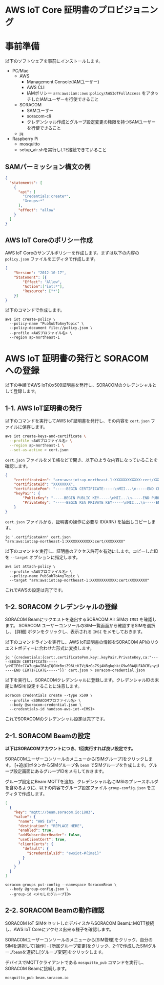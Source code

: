 # AWS IoT Core 証明書のプロビジョニング

# 事前準備

以下のソフトウェアを事前にインストールします。

- PC/Mac
  - AWS
    - Management Console(IAMユーザー)
    - AWS CLI
    - IAMポリシー `arn:aws:iam::aws:policy/AWSIoTFullAccess` をアタッチしたIAMユーザーを行使できること
  - SORACOM
    - SAMユーザー
    - soracom-cli
    - クレデンシャル作成とグループ設定変更の権限を持つSAMユーザーを行使できること
  - jq
- Raspberry Pi
  - mosquitto
  - setup_air.shを実行しLTE接続できていること

## SAMパーミッション構文の例

```json
{
  "statements": [
    {
      "api": [
        "Credentials:create*",
        "Groups:*"
      ],
      "effect": "allow"
    }
  ]
}
```

## AWS IoT Coreのポリシー作成

AWS IoT Coreのサンプルポリシーを作成します。まずは以下の内容の `policy.json` ファイルをエディタで作成します。

```json
{
    "Version": "2012-10-17", 
    "Statement": [{
        "Effect": "Allow",
        "Action":["iot:*"],
        "Resource": ["*"]
    }]
}
```

以下のコマンドで作成します。

```
aws iot create-policy \
  --policy-name "PubSubToAnyTopic" \
  --policy-document file://policy.json \
  --profile <AWSプロファイル名> \
  --region ap-northeast-1
```

# AWS IoT 証明書の発行と SORACOM への登録

以下の手順でAWS IoTのx509証明書を発行し、SORACOMのクレデンシャルとして登録します。

## 1-1. AWS IoT証明書の発行

以下のコマンドを実行してAWS IoT証明書を発行し、その内容を `cert.json` ファイルに保存します。

```bash
aws iot create-keys-and-certificate \
  --profile <AWSプロファイル名> \
  --region ap-northeast-1 \
  --set-as-active > cert.json
```

`cert.json` ファイルをメモ帳などで開き、以下のような内容になっていることを確認します。

```json
{
    "certificateArn": "arn:aws:iot:ap-northeast-1:XXXXXXXXXXXX:cert/XXXXXXXX",
    "certificateId": "XXXXXXXX",
    "certificatePem": "-----BEGIN CERTIFICATE-----\nMII...\n-----END CERTIFICATE-----\n",
    "keyPair": {
        "PublicKey": "-----BEGIN PUBLIC KEY-----\nMII...\n-----END PUBLIC KEY-----\n",
        "PrivateKey": "-----BEGIN RSA PRIVATE KEY-----\nMII...\n-----END RSA PRIVATE KEY-----\n"
    }
}
```

`cert.json` ファイルから、証明書の操作に必要な ID(ARN) を抽出しコピーします。

```
jq '.certificateArn' cert.json
"arn:aws:iot:ap-northeast-1:XXXXXXXXXXXX:cert/XXXXXXXX"
```

以下のコマンドを実行し、証明書のアクセス許可を有効にします。コピーしたIDを `--target` オプションに指定します。

```
aws iot attach-policy \
  --profile <AWSプロファイル名> \
  --policy-name PubSubToAnyTopic \
  --target "arn:aws:iot:ap-northeast-1:XXXXXXXXXXXX:cert/XXXXXXXX"
```

これでAWSの設定は完了です。

## 1-2. SORACOM クレデンシャルの登録

SORACOM Beamにリクエストを送出するSORACOM Air SIMの `IMSI` を確認します。
SORACOM ユーザーコンソールのSIM一覧画面から確認するSIMを選択し、 [詳細] ボタンをクリックし、表示される `IMSI` をメモしておきます。

以下のコマンドラインを実行し、AWS IoT証明書の情報をSORACOM APIのリクエストボディーに合わせた形式に変換します。

```
jq '{credentials:{cert:.certificatePem,key:.keyPair.PrivateKey,ca:"-----BEGIN CERTIFICATE-----\nMIIE0zCCA7ugAwIBAgIQGNrRniZ96LtKIVjNzGs7SjANBgkqhkiG9w0BAQUFADCB\nyjELMAkGA1UEBhMCVVMxFzAVBgNVBAoTDlZlcmlTaWduLCBJbmMuMR8wHQYDVQQL\nExZWZXJpU2lnbiBUcnVzdCBOZXR3b3JrMTowOAYDVQQLEzEoYykgMjAwNiBWZXJp\nU2lnbiwgSW5jLiAtIEZvciBhdXRob3JpemVkIHVzZSBvbmx5MUUwQwYDVQQDEzxW\nZXJpU2lnbiBDbGFzcyAzIFB1YmxpYyBQcmltYXJ5IENlcnRpZmljYXRpb24gQXV0\naG9yaXR5IC0gRzUwHhcNMDYxMTA4MDAwMDAwWhcNMzYwNzE2MjM1OTU5WjCByjEL\nMAkGA1UEBhMCVVMxFzAVBgNVBAoTDlZlcmlTaWduLCBJbmMuMR8wHQYDVQQLExZW\nZXJpU2lnbiBUcnVzdCBOZXR3b3JrMTowOAYDVQQLEzEoYykgMjAwNiBWZXJpU2ln\nbiwgSW5jLiAtIEZvciBhdXRob3JpemVkIHVzZSBvbmx5MUUwQwYDVQQDEzxWZXJp\nU2lnbiBDbGFzcyAzIFB1YmxpYyBQcmltYXJ5IENlcnRpZmljYXRpb24gQXV0aG9y\naXR5IC0gRzUwggEiMA0GCSqGSIb3DQEBAQUAA4IBDwAwggEKAoIBAQCvJAgIKXo1\nnmAMqudLO07cfLw8RRy7K+D+KQL5VwijZIUVJ/XxrcgxiV0i6CqqpkKzj/i5Vbex\nt0uz/o9+B1fs70PbZmIVYc9gDaTY3vjgw2IIPVQT60nKWVSFJuUrjxuf6/WhkcIz\nSdhDY2pSS9KP6HBRTdGJaXvHcPaz3BJ023tdS1bTlr8Vd6Gw9KIl8q8ckmcY5fQG\nBO+QueQA5N06tRn/Arr0PO7gi+s3i+z016zy9vA9r911kTMZHRxAy3QkGSGT2RT+\nrCpSx4/VBEnkjWNHiDxpg8v+R70rfk/Fla4OndTRQ8Bnc+MUCH7lP59zuDMKz10/\nNIeWiu5T6CUVAgMBAAGjgbIwga8wDwYDVR0TAQH/BAUwAwEB/zAOBgNVHQ8BAf8E\nBAMCAQYwbQYIKwYBBQUHAQwEYTBfoV2gWzBZMFcwVRYJaW1hZ2UvZ2lmMCEwHzAH\nBgUrDgMCGgQUj+XTGoasjY5rw8+AatRIGCx7GS4wJRYjaHR0cDovL2xvZ28udmVy\naXNpZ24uY29tL3ZzbG9nby5naWYwHQYDVR0OBBYEFH/TZafC3ey78DAJ80M5+gKv\nMzEzMA0GCSqGSIb3DQEBBQUAA4IBAQCTJEowX2LP2BqYLz3q3JktvXf2pXkiOOzE\np6B4Eq1iDkVwZMXnl2YtmAl+X6/WzChl8gGqCBpH3vn5fJJaCGkgDdk+bW48DW7Y\n5gaRQBi5+MHt39tBquCWIMnNZBU4gcmU7qKEKQsTb47bDN0lAtukixlE0kF6BWlK\nWE9gyn6CagsCqiUXObXbf+eEZSqVir2G3l6BFoMtEMze/aiCKWE9gyn6CagsCqiUXObXbf+eEZSqVir2G3l6BFoMtEMze/aiCKWE9gyn6CagsCqb7MWE9gyn6CagsCqiUXObXbf+eEZSqVir2G3l6BFoMtEMze/aiCKWE9gyn6CagsCqio7WNq\n-----END CERTIFICATE-----"}}' cert.json > soracom-credential.json
```

以下を実行し、SORACOMクレデンシャルに登録します。クレデンシャルIDの末尾にIMSIを設定することに注意します。

```
soracom credentials create --type x509 \
  --profile <SORACOMプロファイル名> \
  --body @soracom-credential.json \
  --credentials-id handson-aws-iot-<IMSI>
```

これでSORACOMのクレデンシャル設定は完了です。

## 2-1. SORACOM Beamの設定

**以下はSORACOMアカウントにつき、1回実行すれば良い設定です。**

SORACOMユーザーコンソールのメニューから[SIMグループ]をクリックします。
[+追加]ボタンからSIMグループ名 `beam` でSIMグループを作成します。グループ設定画面にあるグループIDをメモしておきます。

グループ設定にBeam MQTTを追加、クレデンシャル名にIMSIのプレースホルダを含めるように、以下の内容でグループ設定ファイル `group-config.json` をエディタで作成します。

```json 
[
  {
    "key": "mqtt://beam.soracom.io:1883",
    "value": {
      "name": "AWS IoT",
      "destination": "REPLACE HERE",
      "enabled": true,
      "addSubscriberHeader": false,
      "useClientCert": true,
      "clientCerts": {
        "default": {
          "$credentialsId": "awsiot-#{imsi}"
        }
      }
    }
  }
]
```

```
soracom groups put-config --namespace SoracomBeam \
  --body @group-config.json \
  --group-id <メモしたグループID>
```

## 2-2. SORACOM Beamの動作確認

SORACOM IoT SIMをセットしたデバイスからSORACOM BeamにMQTT接続し、AWS IoT Coreにアクセス出来る様子を確認します。

SORACOMユーザーコンソールのメニューから[SIM管理]をクリック、自分のSIMを選択して[操作] - [所属グループ変更]をクリック、2-1で作成したSIMグループ`beam`を選択し[グループ変更]をクリックします。

デバイスでMQTTクライアントである `mosquitto_pub` コマンドを実行し、SORACOM Beamに接続します。

```
mosquitto_pub beam.soracom.io
```
